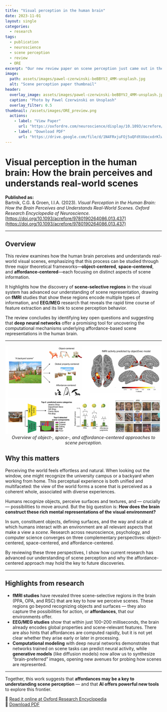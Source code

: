 ```yaml
---
title: "Visual perception in the human brain"
date: 2023-11-01
layout: single
categories:
  - research
tags:
  - publication
  - neuroscience
  - scene perception
  - review
  - ORE
excerpt: "Our new review paper on scene perception just came out in the Oxford Research Encyclopedia of Neuroscience."
image:
  path: assets/images/pawel-czerwinski-beBBYVJ_4MM-unsplash.jpg
  alt: "Scene perception paper thumbnail"
header:
  overlay_image: assets/images/pawel-czerwinski-beBBYVJ_4MM-unsplash.jpg
  caption: "Photo by Pawel Czerwinski on Unsplash"
  overlay_filter: 0.5
thumbnail: /assets/images/ORE_preview.png
  actions:
    - label: "View Paper"
      url: "https://oxfordre.com/neuroscience/display/10.1093/acrefore/9780190264086.001.0001/acrefore-9780190264086-e-437"
    - label: "Download PDF"
      url: "https://drive.google.com/file/d/1N4FRxjuFOj5uQFdtUUocxdrKlwv_SqFN/view?usp=sharing"
---
```


# Visual perception in the human brain: How the brain perceives and understands real-world scenes  

**Published as:**  
Bartnik, C.G. & Groen, I.I.A. (2023). *Visual Perception in the Human Brain: How the Brain Perceives and Understands Real-World Scenes.* *Oxford Research Encyclopedia of Neuroscience.*  
[https://doi.org/10.1093/acrefore/9780190264086.013.437](https://doi.org/10.1093/acrefore/9780190264086.013.437)  

---

## Overview  
This review examines how the human brain perceives and understands real-world visual scenes, emphasizing that this process can be studied through three major theoretical frameworks—**object-centered**, **space-centered**, and **affordance-centered**—each focusing on distinct aspects of scene information.  

It highlights how the discovery of **scene-selective regions** in the visual system has advanced our understanding of scene representation, drawing on **fMRI** studies that show these regions encode multiple types of information, and **EEG/MEG** research that reveals the rapid time course of feature extraction and its link to scene perception behavior.  

The review concludes by identifying key open questions and suggesting that **deep neural networks** offer a promising tool for uncovering the computational mechanisms underlying affordance-based scene representations in the human brain.  

---

<p align="center">
  <img src="/assets/images/ORE_overview.png" alt="Overview of scene perception approaches" width="1200"><br>
  <em>Overview of object-, space-, and affordance-centered approaches to scene perception.</em>
</p>



## Why this matters  
Perceiving the world feels effortless and natural. When looking out the window, one might recognize the university campus or a backyard when working from home. This perceptual experience is both unified and multifaceted: the view of the world forms a scene that is perceived as a coherent whole, associated with diverse experiences.  

Humans recognize objects, perceive surfaces and textures, and — crucially — possibilities to move around. But the big question is: **How does the brain construct these rich mental representations of the visual environment?**  

In sum, constituent objects, defining surfaces, and the way and scale at which humans interact with an environment are all relevant aspects that make a view a *scene*. Research across neuroscience, psychology, and computer science converges on three complementary perspectives: object-centered, space-centered, and affordance-centered.  

By reviewing these three perspectives, I show how current research has advanced our understanding of scene perception and why the affordance-centered approach may hold the key to future discoveries.  

---

## Highlights from research  
- **fMRI studies** have revealed three scene-selective regions in the brain (PPA, OPA, and RSC) that are key to how we perceive scenes. These regions go beyond recognizing objects and surfaces — they also capture the possibilities for action, or **affordances**, that our environments offer.  
- **EEG/MEG studies** show that within just 100–200 milliseconds, the brain already encodes global properties and scene-relevant features. There are also hints that affordances are computed rapidly, but it is not yet clear whether they arise early or later in processing.  
- **Computational modeling** with deep neural networks demonstrates that networks trained on scene tasks can predict neural activity, while **generative models** (like diffusion models) now allow us to synthesize “brain-preferred” images, opening new avenues for probing how scenes are represented.  

---

Together, this work suggests that **affordances may be a key to understanding scene perception** — and that **AI offers powerful new tools** to explore this frontier.  

🔗 [Read it online at Oxford Research Encyclopedia](https://oxfordre.com/neuroscience/display/10.1093/acrefore/9780190264086.001.0001/acrefore-9780190264086-e-437)  
📄 [Download PDF](https://drive.google.com/file/d/1N4FRxjuFOj5uQFdtUUocxdrKlwv_SqFN/view?usp=sharing)  
